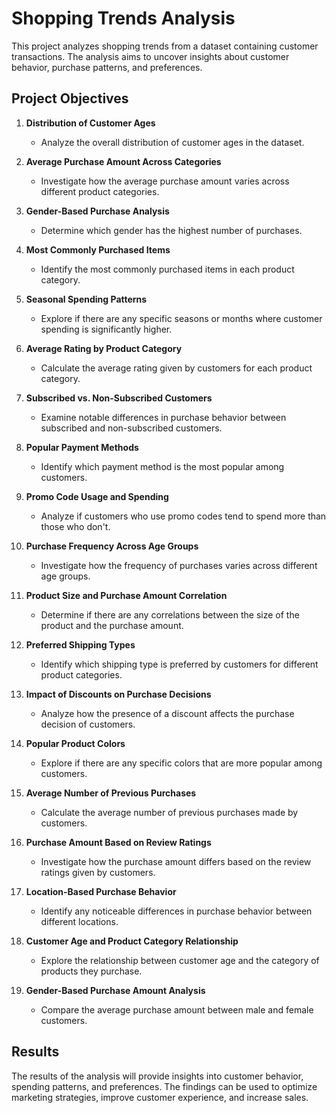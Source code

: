 # Shopping Trends Analysis

This project analyzes shopping trends from a dataset containing customer transactions. The analysis aims to uncover insights about customer behavior, purchase patterns, and preferences.

## Project Objectives

1. **Distribution of Customer Ages**
   - Analyze the overall distribution of customer ages in the dataset.

2. **Average Purchase Amount Across Categories**
   - Investigate how the average purchase amount varies across different product categories.

3. **Gender-Based Purchase Analysis**
   - Determine which gender has the highest number of purchases.

4. **Most Commonly Purchased Items**
   - Identify the most commonly purchased items in each product category.

5. **Seasonal Spending Patterns**
   - Explore if there are any specific seasons or months where customer spending is significantly higher.

6. **Average Rating by Product Category**
   - Calculate the average rating given by customers for each product category.

7. **Subscribed vs. Non-Subscribed Customers**
   - Examine notable differences in purchase behavior between subscribed and non-subscribed customers.

8. **Popular Payment Methods**
   - Identify which payment method is the most popular among customers.

9. **Promo Code Usage and Spending**
   - Analyze if customers who use promo codes tend to spend more than those who don't.

10. **Purchase Frequency Across Age Groups**
    - Investigate how the frequency of purchases varies across different age groups.

11. **Product Size and Purchase Amount Correlation**
    - Determine if there are any correlations between the size of the product and the purchase amount.

12. **Preferred Shipping Types**
    - Identify which shipping type is preferred by customers for different product categories.

13. **Impact of Discounts on Purchase Decisions**
    - Analyze how the presence of a discount affects the purchase decision of customers.

14. **Popular Product Colors**
    - Explore if there are any specific colors that are more popular among customers.

15. **Average Number of Previous Purchases**
    - Calculate the average number of previous purchases made by customers.

16. **Purchase Amount Based on Review Ratings**
    - Investigate how the purchase amount differs based on the review ratings given by customers.

17. **Location-Based Purchase Behavior**
    - Identify any noticeable differences in purchase behavior between different locations.

18. **Customer Age and Product Category Relationship**
    - Explore the relationship between customer age and the category of products they purchase.

19. **Gender-Based Purchase Amount Analysis**
    - Compare the average purchase amount between male and female customers.

## Results

The results of the analysis will provide insights into customer behavior, spending patterns, and preferences. The findings can be used to optimize marketing strategies, improve customer experience, and increase sales.
